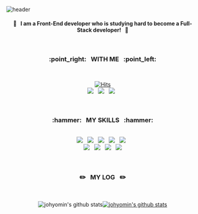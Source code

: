 ![header](https://capsule-render.vercel.app/api?type=slice&color=gradient&height=300&section=header&text=Hello&desc=I'm%20hyomin&fontSize60&fontColor=fff&descSize=30&descAlign=80&descAlignY=40&animation=blink&fontAlign=65&fontAlignY=25&rotate=20)

<div align="center"> 
<h4>🚀  &nbsp; I am a Front-End developer who is studying hard to become a Full-Stack developer! &nbsp;   🚀 </h4><br/>

<h3> :point_right:  &nbsp;  WITH ME &nbsp;   :point_left:   </h3> <br/>   
  
  [![Hits](https://hits.seeyoufarm.com/api/count/incr/badge.svg?url=https%3A%2F%2Fgithub.com%2Fjohyomin&count_bg=%23CEA9F6&title_bg=%237B00F6&icon=trustpilot.svg&icon_color=%23FFFFFF&title=hits&edge_flat=false)](https://hits.seeyoufarm.com)<br/> 
  <a href="https://johyomin.github.io/"><img src="https://img.shields.io/badge/Portfolio-30B980?style=flat&logo=Minutemailer&logoColor=white"/></a> &nbsp;
 <a href="https://github.com/johyomin"><img src="https://img.shields.io/badge/GitHub-181717?style=flat&logo=GitHub&logoColor=white"/></a> &nbsp; 
 <a href="mailto:johyomin1119@gmail.com"><img src="https://img.shields.io/badge/Gmail-A4335?style=flat&logo=Gmail&logoColor=white"/></a> &nbsp; 
  <br/>
  <br/>
  <br/>
  
<h3>:hammer:  &nbsp; MY SKILLS  &nbsp;   :hammer:   </h3><br/>
  <img src="https://img.shields.io/badge/HTML5-E34F26?style=flat&logo=HTML5&logoColor=white"/> &nbsp; 
  <img src="https://img.shields.io/badge/CSS3-1572B6?style=flat&logo=CSS3&logoColor=white"/> &nbsp; 
  <img src="https://img.shields.io/badge/JQUERY-0769AD?style=flat&logo=JQUERY&logoColor=white"/>    &nbsp; 
  <img src="https://img.shields.io/badge/JAVASCRIPT-F7DF1E?style=flat&logo=JAVASCRIPT&logoColor=white"/>   &nbsp; 
  <img src="https://img.shields.io/badge/VUE-4FC08D?style=flat&logo=Vue.js&logoColor=white"/>   &nbsp; 
  <br/>
  <img src="https://img.shields.io/badge/SCSS-CC6699?style=flat&logo=Sass&logoColor=white"/>   &nbsp; 
  <img src="https://img.shields.io/badge/BOOTSTRAP-7952B3?style=flat&logo=BOOTSTRAP&logoColor=white"/>   &nbsp; 
  <img src="https://img.shields.io/badge/FIGMA-F24E1E?style=flat&logo=FIGMA&logoColor=white"/> &nbsp; 
  <img src="https://img.shields.io/badge/PHOTOSHOP-31A8FF?style=flat&logo=Adobe Photoshop&logoColor=white"/>                                                                                                                                                                                                           
  <br/>
  <br/>
  <br/>
<h3> ✏️  &nbsp;  MY LOG &nbsp;   ✏️   </h3> <br/>      
  
![johyomin's github stats](https://github-readme-stats.vercel.app/api?username=johyomin&show_icons=true)[![johyomin's github stats](https://github-readme-stats.vercel.app/api/top-langs/?username=johyomin&show_icons=true&hide_border=true&title_color=004386&icon_color=004386&layout=compact)](https://github.com/johyomin)
</div>
